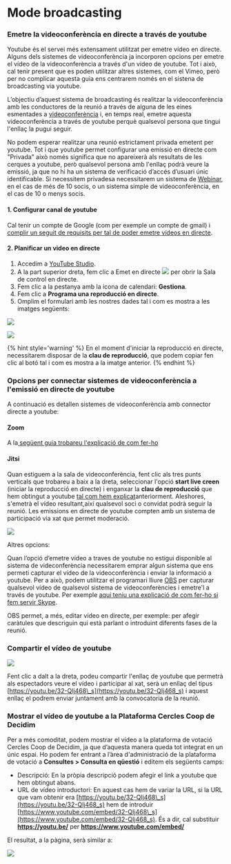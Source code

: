 # Mode broadcasting

### Emetre la videoconferència en directe a través de youtube 

Youtube és el servei més extensament utilitzat per emetre vídeo en directe. Alguns dels sistemes de videoconferència ja incorporen opcions per emetre el vídeo de la videoconferència a través d'un vídeo de youtube. Tot i això, cal tenir present que es poden utilitzar altres sistemes, com el Vimeo, però per no complicar aquesta guia ens centrarem només en el sistena de broadcasting via youtube. 

L’objectiu d’aquest sistema de broadcasting és realitzar la videoconferència amb les conductores de la reunió a través de alguna de les eines esmentades a [videoconferència](./) i, en temps real, emetre aquesta videoconferència a través de youtube perquè qualsevol persona que tingui l'enllaç la pugui seguir.

No podem esperar realitzar una reunió estrictament privada emetent per youtube. Tot i que youtube permet configurar una emissió en directe com "Privada" això només significa que no apareixerà als resultats de les cerques a youtube, però qualsevol persona amb l'enllaç podrà veure la emissió, ja que no hi ha un sistema de verificació d’accés d’usuari únic identificable. Si necessitem privadesa necessitarem un sistema de [Webinar](mode-webinar.md), en el cas de més de 10 socis, o un sistema simple de videoconferència, en el cas de 10 o menys socis.

#### 1. Configurar canal de youtube

Cal tenir un compte de Google \(com per exemple un compte de gmail\) i [complir un seguit de requisits per tal de poder emetre vídeos en directe](https://support.google.com/youtube/answer/2474026?co=GENIE.Platform%3DDesktop&hl=ca&oco=0). 

#### 2. Planificar un video en directe

1. Accedim a [YouTube Studio](http://studio.youtube.com/).
2. A la part superior dreta, fem clic a Emet en directe ![](https://lh6.googleusercontent.com/WvZ3w1UE0rDTT0YCA1fYEEZzzxBFaotOSWAlz84X-zSWgAiCwG0rwAtPoyLuLFpLcf4-n2tIjo8Gb5AxUZynSY-Es3R9T51ytL90NgcVIQkztkUGT8OlILgesO1kK3WqT7lG5UXGsg) per obrir la Sala de control en directe.
3. Fem clic a la pestanya amb la icona de calendari: **Gestiona**.
4. Fem clic a **Programa una reproducció en directe**.
5. Omplim el formulari amb les nostres dades tal i com es mostra a les imatges següents:

![](../../.gitbook/assets/screenshot_2020-08-13-reproduccio-en-directe-youtube-studio-3-.png)

![](../../.gitbook/assets/screenshot_2020-08-13-reproduccio-en-directe-youtube-studio-4-%20%281%29.png)

{% hint style='warning' %}
En el moment d'iniciar la reproducció en directe, necessitarem disposar de la **clau de reproducció**, que podem copiar fen clic al botó tal i com es mostra a la imatge anterior.
{% endhint %}

### Opcions per connectar sistemes de videoconferència a l'emissió en directe de youtube

A continuació es detallen sistemes de videoconferència amb connector directe a youtube:

#### Zoom

A la[ següent guia trobareu l'explicació de com fer-ho](https://support.zoom.us/hc/es/articles/360028478292-Transmisi%C3%B3n-de-una-reuni%C3%B3n-o-seminario-web-en-YouTube-Live)

#### Jitsi 

Quan estiguem a la sala de videoconferència, fent clic als tres punts verticals que trobareu a baix a la dreta, seleccionar l'opció **start live creen** (iniciar la reproducció en directe) i enganxar la **clau de reproducció** que hem obtingut a youtube [tal com hem explicat](mode-broadcasting.md#2-planificar-un-video-en-directe)anteriorment. Aleshores, s'emetrà el vídeo resultant,així qualsevol soci o convidat podrà seguir la reunió. Les emissions en directe de youtube compten amb un sistema de participació via xat que permet moderació.

![](../../.gitbook/assets/screenshot_2020-08-13-jitsi-meet.png)

Altres opcions: 

Quan l’opció d’emetre vídeo a traves de youtube no estigui disponible al sistema de videconferència necessitarem emprar algun sistema que ens permeti capturar el vídeo de la videoconferència i enviar la informació a youtube. Per a això, podem utilitzar el programari lliure [OBS](https://obsproject.com/) per capturar qualsevol vídeo de qualsevol sistema de videoconferències i emetre'l a través de youtube. Per exemple [aquí teniu una explicació de com fer-ho si fem servir Skype](https://www.hackdiary.com/2019/01/22/stream-to-youtube-live-from-a-skype-call/).

OBS permet, a més, editar vídeo en directe, per exemple: per afegir caràtules que descriguin qui està parlant o introduint diferents fases de la reunió. 

### Compartir el vídeo de youtube

![](../../.gitbook/assets/screenshot_2020-08-13-reproduccio-en-directe-youtube-studio-5-.png)

Fent clic a dalt a la dreta, podeu compartir l'enllaç de youtube que permetrà als espectadors veure el vídeo i participar al xat, serà un enllaç del tipus [https://youtu.be/32-QIj468\_s](https://youtu.be/32-QIj468_s) i aquest enllaç el podrem enviar juntament amb la convocatoria de la reunió.

### Mostrar el vídeo de youtube a la Plataforma Cercles Coop de Decidim

Per a més comoditat, podem mostrar el vídeo a la plataforma de votació Cercles Coop de Decidim, ja que d’aquesta manera queda tot integrat en un únic espai. Ho podem fer entrant a l’àrea d'administració de la plataforma de votació a **Consultes &gt; Consulta en qüestió** i editem els següents camps: 

* Descripció: En la pròpia descripció podem afegir el link a youtube que hem obtingut abans.
* URL de vídeo introductori: En aquest cas hem de variar la URL, si la URL que vam obtenir era  [https://youtu.be/32-QIj468\_s](https://youtu.be/32-QIj468_s) hem de introduir [https://www.youtube.com/embed/32-QIj468\_s](https://www.youtube.com/embed/32-QIj468_s). És a dir, cal substituir **https://youtu.be/** per **https://www.youtube.com/embed/**

El resultat, a la pàgina, serà similar a: 

![](../../.gitbook/assets/screenshot_2020-08-13-demo-assemblea-general-cooperatives-1-.png)

 





